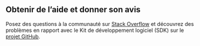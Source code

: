## <a name="get-help-and-give-feedback"></a>Obtenir de l’aide et donner son avis

Posez des questions à la communauté sur [Stack Overflow](http://stackoverflow.com/questions/tagged/azure-sdk-.net) et découvrez des problèmes en rapport avec le Kit de développement logiciel (SDK) sur le [projet GitHub](https://github.com/Azure/azure-sdk-for-net).